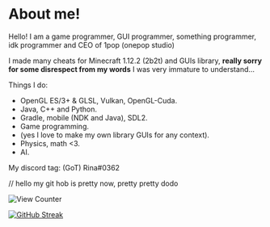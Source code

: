 # About me!
Hello! I am a game programmer, GUI programmer, something programmer, idk programmer and
CEO of 1pop (onepop studio)

I made many cheats for Minecraft 1.12.2 (2b2t) and GUIs library, **really sorry for some disrespect from my words** I was very immature to understand...

Things I do:
- OpenGL ES/3+ & GLSL, Vulkan, OpenGL-Cuda.
- Java, C++ and Python.
- Gradle, mobile (NDK and Java), SDL2.
- Game programming.
- (yes I love to make my own library GUIs for any context).
- Physics, math <3.
- AI.

My discord tag: (GoT) Rina#0362

// hello my git hob is pretty now, pretty pretty dodo

<img src="https://komarev.com/ghpvc/?username=SirRina&style=flat-square" alt="View Counter"/>

[![GitHub Streak](http://github-readme-streak-stats.herokuapp.com?user=MrsRina&theme=dark&hide_border=true&date_format=n%2Fj%5B%2FY%5D)](https://git.io/streak-stats)
